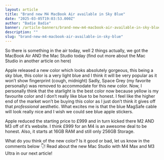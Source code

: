 ```yaml
---
layout: article
title: "Brand new M4 MacBook Air available in Sky Blue"
date: "2025-03-05T19:03:53.000Z"
author: "Badie Badie"
banner: /article-banners/brand-new-m4-macbook-air-available-in-sky-blue.png
description: ""
slug: "brand-new-m4-macbook-air-available-in-sky-blue"
---
```



So there is something in the air today, well 2 things actually, we got the MacBook Air AND the Mac Studio today (find out more about the Mac Studio in another article on here)

Apple released a new color which looks absolutely gorgeous, this being a sky blue, this color is a very light blue and I think it will be very popular as it won’t show fingerprint (cough, midnight) Sadly, Space Grey (my favorite personally) was removed to accommodate for this new color. Now, I personally think that the starlight is the best color now because yellow is my favourite color and I don’t really like blue to be honest. I feel like the higher end of the market won’t be buying this color as I just don’t think it gives off that *professional* aesthetic. What excites me is that the blue MagSafe cable will look really nice and I wish we could see blue apple stickers.

Apple reduced the starting price to £999 and in turn kicked there M2 AND M3 off of it’s website. I think £999 for an M4 is an awesome deal to be honest. Also, it starts at 16GB RAM and still only 256GB Storage. 

What do you think of the new color? Is it good or bad, let us know in the comments below 👇!
Read about the new Mac Studio with M4 Max and M3 Ultra in our next article!
